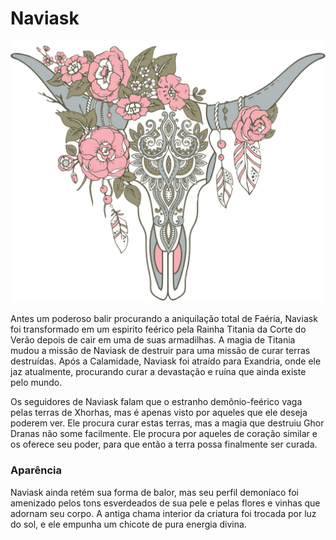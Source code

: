 # **Naviask**
![Símbolo Naviask](https://github.com/Iago31/Exandria-Players/blob/master/assets/Naviask.png?raw=true)

Antes um poderoso balir procurando a aniquilação total de Faéria, Naviask foi transformado em um espirito feérico pela Rainha Titania da Corte do Verão depois de cair em uma de suas armadilhas. A magia de Titania mudou a missão de Naviask de destruir para uma missão de curar terras destruídas. Após a Calamidade, Naviask foi atraído para Exandria, onde ele jaz atualmente, procurando curar a devastação e ruína que ainda existe pelo mundo.

Os seguidores de Naviask falam que o estranho demônio-feérico vaga pelas terras de Xhorhas, mas é apenas visto por aqueles que ele deseja poderem ver. Ele procura curar estas terras, mas a magia que destruiu Ghor Dranas não some facilmente. Ele procura por aqueles de coração similar e os oferece seu poder, para que então a terra possa finalmente ser curada.

### **Aparência**
Naviask ainda retém sua forma de balor, mas seu perfil demoníaco foi amenizado pelos tons esverdeados de sua pele e pelas flores e vinhas que adornam seu corpo. A antiga chama interior da criatura foi trocada por luz do sol, e ele empunha um chicote de pura energia divina.